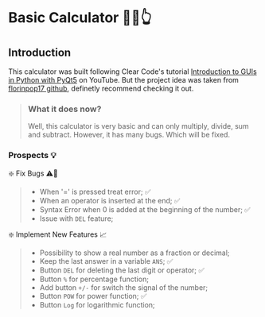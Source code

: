 # Basic Calculator :abacus:🤓👆

## Introduction
This calculator was built following Clear Code's tutorial [Introduction to GUIs in Python with PyQt5](https://www.youtube.com/watch?v=8jrEVihl-E4) on YouTube. But the project idea was taken from [florinpop17 github](https://github.com/florinpop17/app-ideas/blob/master/Projects/1-Beginner/Calculator-App.md), definetly recommend checking it out.

> ### What it does now?
> Well, this calculator is very basic and can only multiply, divide, sum and subtract. However, it has many bugs. Which will be fixed.

### Prospects :bulb:	
:sparkle: Fix Bugs ⚠️:space_invader:
> - When '=' is pressed treat error; :white_check_mark:
> - When an operator is inserted at the end; :white_check_mark:
> - Syntax Error when 0 is added at the beginning of the number; :white_check_mark:
> - Issue with ```DEL``` feature;

:sparkle: Implement New Features :chart_with_upwards_trend:
> - Possibility to show a real number as a fraction or decimal;
> - Keep the last answer in a variable ```ANS```; :white_check_mark:
> - Button ```DEL``` for deleting the last digit or operator; :white_check_mark:
> - Button ```%``` for percentage function;
> - Add button ```+/-``` for switch the signal of the number;
> - Button ```POW``` for power function; :white_check_mark:
> - Button  ```Log``` for logarithmic function;

